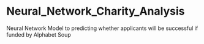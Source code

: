 # Neural_Network_Charity_Analysis
Neural Network Model to predicting whether applicants will be successful if funded by Alphabet Soup
